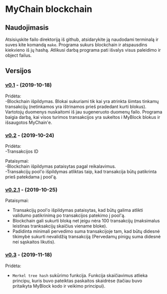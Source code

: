 # MyChain blockchain  
## Naudojimasis  
Atsisiųskite failo direktoriją iš github, atsidarykite ją naudodami terminalą ir suves kite komandą ``make``. Programa sukurs blockchain ir atspausdins kiekvieno iš jų hashą. Atlikusi darbą programa pati išvalys visus paleidimo ir object failus.
## Versijos
### [v0.1](https://github.com/MatasC/MyBlock/releases/tag/v0.1) - (2019-10-18)
Pridėta:  
-Blockchain išpildymas. Blokai sukuriami tik kai yra atrinkta šimtas tinkamų transakcijų (netinkamos yra ištrinamos prieš pradedant kurti blokus). Vartotojų duomenys nuskaitomi iš jau sugeneruoto duomenų failo. Programa baigia darbą, kai visos turimos transakcijos yra sukeltos i MyBlock blokus ir išsaugotos MyChain'e.  

### [v0.2](https://github.com/MatasC/MyBlock/releases/tag/v0.2) - (2019-10-24)
Pridėta:  
-Transakcijos ID  

Pataisymai:  
-Blockchain išpildymas pataisytas pagal reikalavimus.  
-Transakcijų pool'o išpildymas atliktas taip, kad transakcija būtų patikrinta prieš patekdama į pool'ą.  

### [v0.2.1](https://github.com/MatasC/MyBlock/releases/tag/v0.2.1) - (2019-10-25)
Pataisymai:  
- Transakcijų pool'o išpildymas pataisytas, kad būtų galima atlikti validumo patikrinimą po transakcijos patekimo į pool'ą.  
- Blockchain gali sukurti bloką net jeigu nėra 100 transakcijų (maksimalus leistinas tranksakcijų skaičius viename bloke).  
- Padidinta minimali pervedimo suma transakcijoje tam, kad būtų didesnė tikimybė sukurti nevalidžią transakciją (Pervedamų pinigų suma didesnė nei sąskaitos likutis).  

### [v0.3](https://github.com/MatasC/MyBlock/releases/tag/v0.3) - (2019-11-18)
Pridėta:  
- ``Merkel tree hash`` sukūrimo funkcija. Funkcija skaičiavimus atlieka principu, kuris buvo pateiktas paskaitos skaidrėse (tačiau buvo pritaikyta MyBlock kodo ir veikimo principui).  
